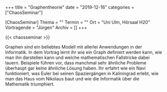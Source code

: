 +++
title = "Graphentheorie"
date = "2019-12-16"
categories = ["ChaosSeminar"]

[ChaosSeminar]
Thema = ""
Termin = ""
Ort = "Uni Ulm, Hörsaal H20"
Vortragende = "Jürgen"
Archiv = []
+++

{{< chaosseminar >}}

Graphen sind ein beliebtes Modell mit allerlei Anwendungen in der
Informatik. In dem Vortrag lernt ihr wie ein Graph definiert werden
kann, wie man ihn darstellen kann und welche mathematischen Fallstricke
dabei lauern. Beispiele führen vor, dass manchmal sehr ähnliche
Probleme überhaupt gar keine ähnliche Lösung haben. Ihr erfahrt
wie ein Navi funktioniert, was Euler bei seinen Spaziergängen in
Kaliningrad erlebt, wie man das Haus vom Nikolaus baut und wie die
Informatik über die Mathematik triumphiert.

